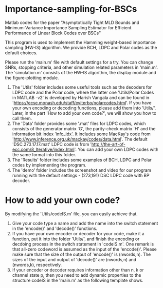 # Importance-sampling-for-BSCs
Matlab codes for the paper "Asymptotically Tight MLD Bounds and Minimum-Variance Importance Sampling Estimator for Efficient Performance of Linear Block Codes over BSCs"

This program is used to implement the Hamming weight-based importance sampling (HW-IS) algorithm. We provide BCH, LDPC and Polar codes as the default choices.

Please run the 'main.m' file with default settings for a try. You can change SNRs, stopping criteria, and other simulation related parameters in 'main.m'. The 'simulation.m' consists of the HW-IS algorithm, the display module and the figure-plotting module.

1. The 'Utils\' folder includes some useful tools such as the decoders for LDPC code and the Polar code, where the latter one 'Utils\Polar Codes in MATLAB -v2' is developed by Harish Vangala and can be found in 'https://ecse.monash.edu/staff/eviterbo/polarcodes.html'. If you have your own encoding or decoding functions, please add them into 'Utils/'. Later, in the part 'How to add your own code?', we will show you how to call them.
2. The 'Data\' folder provides some '.mat' files for LDPC codes, which consists of the generator matrix 'G', the parity-check matrix 'H' and the information bit index 'info_idx'. It includes some MacKay's code from 'http://www.inference.org.uk/mackay/codes/data.html'. The default 'DSC.273.17.17.mat' LDPC code is from 'http://the-art-of-ecc.com/8_Iterative/index.html'. You can add your own LDPC codes with the same format into this folder.
3. The 'Results\' folder includes some examples of BCH, LDPC and Polar codes by implementing the program.
4. The 'demo\' folder includes the screenshot and video for our program running with the default settings - (273,191) DSC LDPC code with BP decoder.

# How to add your own code?
By modifying the 'Utils/codeIS.m' file, you can easily achieve that. 
1. Give your code type a name and add the name into the switch statement in the 'encode()' and 'decode()' functions.
2. If you have your own encoder or decoder for your code, make it a function, put it into the folder 'Utils/', and finish the encoding or decdoing process in the switch statement in 'codeIS.m'. One remark is that all-zero codeword is assumed as the input of the 'encode()'. Please make sure that the size of the output of 'encode()' is (nwords,n). The sizes of the input and output of 'decode()' are (nwords,n) and (nwords,k), respectively.
3. If your encoder or decoder requires information other than n, k or channel state p, then you need to add dynamic properties to the structure codeIS in the 'main.m' as the following template shows.
